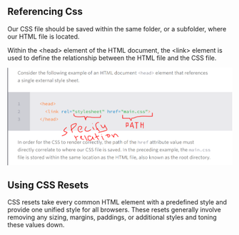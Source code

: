 ## Referencing Css

Our CSS file should be saved within the same folder, or a subfolder, where our HTML file is located.

Within the \<head\> element of the HTML document, the \<link\> element is used to define the relationship between the HTML file and the CSS file.

![](image/referencingCss.PNG)

## Using CSS Resets

CSS resets take every common HTML element with a predefined style and provide one unified style for all browsers. These resets generally involve removing any sizing, margins, paddings, or additional styles and toning these values down.

